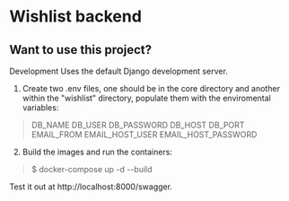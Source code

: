 # Wishlist backend
## Want to use this project?
Development
Uses the default Django development server.

1. Create two .env files, one should be in the core directory and another within the "wishlist" directory, 
populate them with the enviromental variables:
>DB_NAME 
DB_USER 
DB_PASSWORD 
DB_HOST 
DB_PORT 
EMAIL_FROM 
EMAIL_HOST_USER 
EMAIL_HOST_PASSWORD 

2. Build the images and run the containers:

>$ docker-compose up -d --build

Test it out at http://localhost:8000/swagger.
